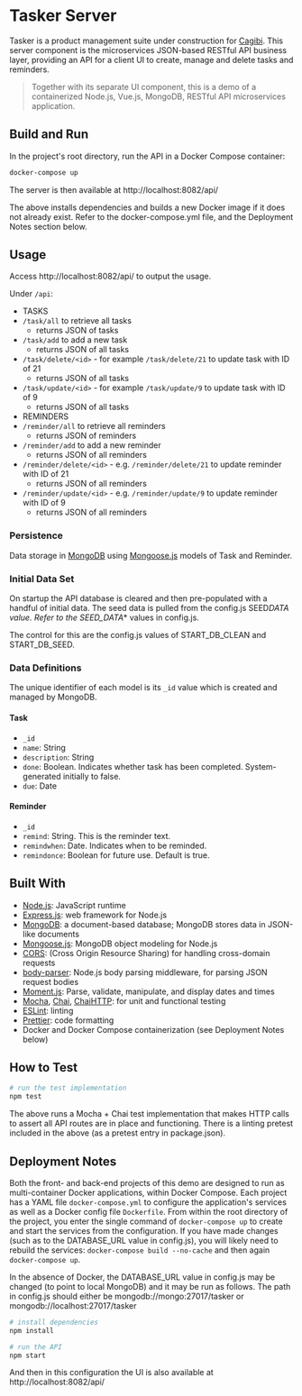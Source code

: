# Tasker Server

Tasker is a product management suite under construction for [Cagibi](https://cagibilit.com/). This server component is the microservices JSON-based RESTful API business layer, providing an API for a client UI to create, manage and delete tasks and reminders.

> Together with its separate UI component, this is a demo of a containerized Node.js, Vue.js, MongoDB, RESTful API microservices application.

## Build and Run

In the project's root directory, run the API in a Docker Compose container:

```bash
docker-compose up
```

The server is then available at http://localhost:8082/api/

The above installs dependencies and builds a new Docker image if it does not already exist. Refer to the docker-compose.yml file, and the Deployment Notes section below.

## Usage

Access http://localhost:8082/api/ to output the usage.

Under `/api`:

-   TASKS
-   `/task/all` to retrieve all tasks
    -   returns JSON of tasks
-   `/task/add` to add a new task
    -   returns JSON of all tasks
-   `/task/delete/<id>` - for example `/task/delete/21` to update task with ID of 21
    -   returns JSON of all tasks
-   `/task/update/<id>` - for example `/task/update/9` to update task with ID of 9
    -   returns JSON of all tasks
-   REMINDERS
-   `/reminder/all` to retrieve all reminders
    -   returns JSON of reminders
-   `/reminder/add` to add a new reminder
    -   returns JSON of all reminders
-   `/reminder/delete/<id>` - e.g. `/reminder/delete/21` to update reminder with ID of 21
    -   returns JSON of all reminders
-   `/reminder/update/<id>` - e.g. `/reminder/update/9` to update reminder with ID of 9
    -   returns JSON of all reminders

### Persistence

Data storage in [MongoDB](https://www.mongodb.com/) using [Mongoose.js](https://mongoosejs.com/) models of Task and Reminder.

### Initial Data Set

On startup the API database is cleared and then pre-populated with a handful of initial data. The seed data is pulled from the config.js SEED*DATA value. Refer to the SEED_DATA*\* values in config.js.

The control for this are the config.js values of START_DB_CLEAN and START_DB_SEED.

### Data Definitions

The unique identifier of each model is its `_id` value which is created and managed by MongoDB.

#### Task

-   `_id`
-   `name`: String
-   `description`: String
-   `done`: Boolean. Indicates whether task has been completed. System-generated initially to false.
-   `due`: Date

#### Reminder

-   `_id`
-   `remind`: String. This is the reminder text.
-   `remindwhen`: Date. Indicates when to be reminded.
-   `remindonce`: Boolean for future use. Default is true.

## Built With

-   [Node.js](https://nodejs.org/en/): JavaScript runtime
-   [Express.js](http://expressjs.com/): web framework for Node.js
-   [MongoDB](https://www.mongodb.com/): a document-based database; MongoDB stores data in JSON-like documents
-   [Mongoose.js](https://mongoosejs.com/): MongoDB object modeling for Node.js
-   [CORS](https://www.npmjs.com/package/cors): (Cross Origin Resource Sharing) for handling cross-domain requests
-   [body-parser](https://www.npmjs.com/package/body-parser): Node.js body parsing middleware, for parsing JSON request bodies
-   [Moment.js](https://momentjs.com/): Parse, validate, manipulate, and display dates and times
-   [Mocha](https://mochajs.org/), [Chai](https://www.chaijs.com/), [ChaiHTTP](https://www.chaijs.com/plugins/chai-http/): for unit and functional testing
-   [ESLint](https://eslint.org/): linting
-   [Prettier](https://prettier.io/): code formatting
-   Docker and Docker Compose containerization (see Deployment Notes below)

## How to Test

```bash
# run the test implementation
npm test

```

The above runs a Mocha + Chai test implementation that makes HTTP calls to assert all API routes are in place and functioning.
There is a linting pretest included in the above (as a pretest entry in package.json).

## Deployment Notes

Both the front- and back-end projects of this demo are designed to run as multi-container Docker applications, within Docker Compose. Each project has a YAML file `docker-compose.yml` to configure the application's services as well as a Docker config file `Dockerfile`. From within the root directory of the project, you enter the single command of `docker-compose up` to create and start the services from the configuration. If you have made changes (such as to the DATABASE_URL value in config.js), you will likely need to rebuild the services: `docker-compose build --no-cache` and then again `docker-compose up`.

In the absence of Docker, the DATABASE_URL value in config.js may be changed (to point to local MongoDB) and it may be run as follows. The path in config.js should either be mongodb://mongo:27017/tasker or mongodb://localhost:27017/tasker

```bash
# install dependencies
npm install

# run the API
npm start
```

And then in this configuration the UI is also available at http://localhost:8082/api/
